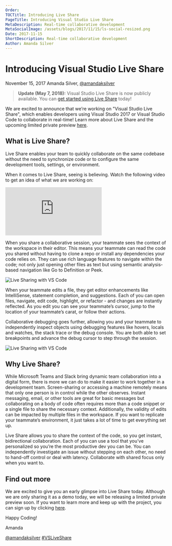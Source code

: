 ```yaml
---
Order:
TOCTitle: Introducing Live Share
PageTitle: Introducing Visual Studio Live Share
MetaDescription: Real-time collaborative development
MetaSocialImage: /assets/blogs/2017/11/15/ls-social-resized.png
Date: 2017-11-15
ShortDescription: Real-time collaborative development
Author: Amanda Silver
---
```


# Introducing Visual Studio Live Share

November 15, 2017 Amanda Silver,
[@amandaksilver](https://twitter.com/amandaksilver)

> **Update (May 7, 2018):** Visual Studio Live Share is now publicly available.
> You can
> [get started using Live Share](https://visualstudio.microsoft.com/services/live-share)
> today!

We are excited to announce that we’re working on "Visual Studio Live Share",
which enables developers using Visual Studio 2017 or Visual Studio Code to
collaborate in real-time! Learn more about Live Share and the upcoming limited
private preview [here](/visual-studio-live-share).

## What is Live Share?

Live Share enables your team to quickly collaborate on the same codebase without
the need to synchronize code or to configure the same development tools,
settings, or environment.

When it comes to Live Share, seeing is believing. Watch the following video to
get an idea of what we are working on:

<iframe src="https://aka.ms/vsls-video" allowFullScreen frameBorder="0" title="Introducing Visual Studio Live Share"></iframe>

When you share a collaborative session, your teammate sees the context of the
workspace in their editor. This means your teammate can read the code you shared
without having to clone a repo or install any dependencies your code relies on.
They can use rich language features to navigate within the code; not only just
opening other files as text but using semantic analysis-based navigation like Go
to Definition or Peek.

![Live Sharing with VS Code](vs-code-ls-session.png)

When your teammate edits a file, they get editor enhancements like IntelliSense,
statement completion, and suggestions. Each of you can open files, navigate,
edit code, highlight, or refactor - and changes are instantly reflected. As you
edit you can see your teammate’s cursor, jump to the location of your teammate’s
carat, or follow their actions.

Collaborative debugging goes further, allowing you and your teammate to
independently inspect objects using debugging features like hovers, locals and
watches, the stack trace or the debug console. You are both able to set
breakpoints and advance the debug cursor to step through the session.

![Live Sharing with VS Code](vs-code-ls-session2.png)

## Why Live Share?

While Microsoft Teams and Slack bring dynamic team collaboration into a digital
form, there is more we can do to make it easier to work together in a
development team. Screen-sharing or accessing a machine remotely means that only
one person is in control while the other observes. Instant messaging, email, or
other tools are great for basic messages but collaborating on a body of code
often requires more than a code snippet or a single file to share the necessary
context. Additionally, the validity of edits can be impacted by multiple files
in the workspace. If you want to replicate your teammate’s environment, it just
takes a lot of time to get everything set up.

Live Share allows you to share the context of the code, so you get instant,
bidirectional collaboration. Each of you can use a tool that you’ve personalized
so you’re the most productive dev you can be. You can independently investigate
an issue without stepping on each other, no need to hand-off control or deal
with latency. Collaborate with shared focus only when you want to.

## Find out more

We are excited to give you an early glimpse into Live Share today. Although we
are only sharing it as a demo today, we will be releasing a limited private
preview soon. If you want to learn more and keep up with the project, you can
sign up by clicking [here](https://aka.ms/vsls-signup).

Happy Coding!

Amanda

[@amandaksilver](https://twitter.com/amandaksilver)
<a href="https://twitter.com/search?f=tweets&q=%23VSLiveShare&src=typd">#VSLiveShare</a>
